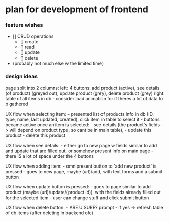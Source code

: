 # plan for development of frontend

### feature wishes
- [] CRUD operations 
    - [] create
    - [] read
    - [] update
    - [] delete
- (probably not much else w the limited time)

### design ideas
page split into 2 columns:
    left: 4 buttons: add product (active), see details (of product) (greyed out), update product (grey), delete product (grey)
    right: table of all items in db
        - consider load animation for if theres a lot of data to b gathered

UX flow when selecting item:
    - presented list of products info in db (ID, type, name, last updated, created), click item in table to select it
    - buttons became active once an item is selected: 
        - see details (the product's fields -> will depend on product type, so cant be in main table), 
        - update this product
        - delete this product
    
UX flow when see details:
    - either go to new page w fields similar to add and update that are filled out, or somehow present info on main page
    - there IS a lot of space under the 4 buttons

UX flow when adding item:
    - omnipresent button to 'add new product' is pressed
    - goes to new page, maybe (url)/add, with text forms and a submit button

UX flow when update button is pressed:
    - goes to page similar to add product (maybe (url)/update/(product id)), with the fields already filled out for the selected item
    - user can change stuff and click submit button

UX flow when delete button:
    - ARE U SURE? prompt
    - if yes -> refresh table of db items (after deleting in backend ofc)